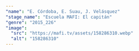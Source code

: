 ```yaml
---
"name": "E. Córdoba, E. Suau, J. Velásquez"
"stage_name": "Escuela MAFI: El capitán"
"genre": "2015_226"
"image":
  "src": "https://mafi.tv/assets/158286310.webp"
  "alt": "158286310"
---
```

